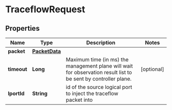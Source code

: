 # TraceflowRequest

## Properties
Name | Type | Description | Notes
------------ | ------------- | ------------- | -------------
**packet** | [**PacketData**](PacketData.md) |  | 
**timeout** | **Long** | Maximum time (in ms) the management plane will wait for observation result list to be sent by controller plane. |  [optional]
**lportId** | **String** | id of the source logical port to inject the traceflow packet into | 
